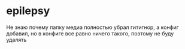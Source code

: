 # epilepsy
Не знаю почему папку медиа полностью убрал гитигнор, а конфиг добавил, но в конфиге все равно ничего такого, поэтому
не буду удалять
